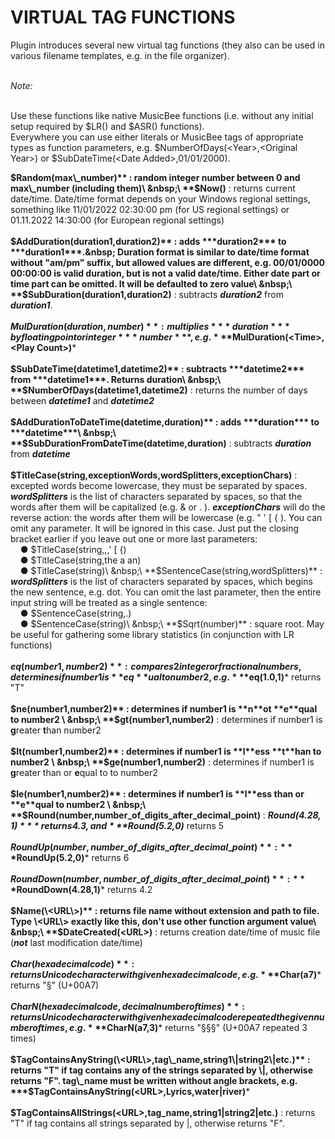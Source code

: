 # VIRTUAL TAG FUNCTIONS

Plugin introduces several new virtual tag functions (they also can be used in various filename templates, e.g. in the file organizer).\
&nbsp;

*Note:*

\
Use these functions like native MusicBee functions (i.e. without any initial setup required by $LR() and $ASR() functions). \
Everywhere you can use either literals or MusicBee tags of appropriate types as function parameters, e.g. $NumberOfDays(\<Year\>,\<Original Year\>) or $SubDateTime(\<Date Added\>,01/01/2000).

**$Random(max\_number)** : random integer number between 0 and max\_number (including them)\
&nbsp;\
**$Now()** : returns current date/time. Date/time format depends on your Windows regional settings, something like 11/01/2022 02:30:00 pm (for US regional settings) or 01.11.2022 14:30:00 (for European regional settings)\
&nbsp;\
**$AddDuration(duration1,duration2)** : adds ***duration2*** to ***duration1***.&nbsp; Duration format is similar to date/time format without "am/pm" suffix, but allowed values are different, e.g. 00/01/0000 00:00:00 is valid duration, but is not a valid date/time. Either date part or time part can be omitted. It will be defaulted to zero value\
&nbsp;\
**$SubDuration(duration1,duration2)** : subtracts ***duration2*** from ***duration1***.\
&nbsp;\
**$MulDuration(duration,number)** : multiplies ***duration*** by floating point or integer ***number***, e.g. ***$MulDuration(\<Time\>,\<Play Count\>)*** \
&nbsp;\
**$SubDateTime(datetime1,datetime2)** : subtracts ***datetime2*** from ***datetime1***. Returns duration\
&nbsp;\
**$NumberOfDays(datetime1,datetime2)** : returns the number of days between ***datetime1*** and ***datetime2*** \
&nbsp;\
**$AddDurationToDateTime(datetime,duration)** : adds ***duration*** to ***datetime***\
&nbsp;\
**$SubDurationFromDateTime(datetime,duration)** : subtracts ***duration*** from ***datetime***\
&nbsp;\
**$TitleCase(string,exceptionWords,wordSplitters,exceptionChars)** : excepted words become lowercase, they must be separated by spaces. ***wordSplitters*** is the list of characters separated by spaces, so that the words after them will be capitalized (e.g. \& or . ). ***exceptionChars*** will do the reverse action: the words after them will be lowercase (e.g. " ' \[ { ). You can omit any parameter. It will be ignored in this case. Just put the closing bracket earlier if you leave out one or more last parameters:\
&nbsp; &nbsp; ● $TitleCase(string,,,' \[ {)\
&nbsp; &nbsp; ● $TitleCase(string,the a an)\
&nbsp; &nbsp; ● $TitleCase(string)\
&nbsp;\
**$SentenceCase(string,wordSplitters)** : ***wordSplitters*** is the list of characters separated by spaces, which begins the new sentence, e.g. dot. You can omit the last parameter, then the entire input string will be treated as a single sentence:\
&nbsp; &nbsp; ● $SentenceCase(string,.)\
&nbsp; &nbsp; ● $SentenceCase(string)\
&nbsp;\
**$Sqrt(number)** : square root. May be useful for gathering some library statistics (in conjunction with LR functions) \
&nbsp;\
**$eq(number1,number2)** : compares 2 integer or fractional numbers, determines if number1 is **eq**ual to number2, e.g. ***$eq(1.0,1)*** returns "T" \
&nbsp;\
**$ne(number1,number2)** : determines if number1 is **n**ot **e**qual to number2 \
&nbsp;\
**$gt(number1,number2)** : determines if number1 is **g**reater **t**han number2 \
&nbsp;\
**$lt(number1,number2)** : determines if number1 is **l**ess **t**han to number2 \
&nbsp;\
**$ge(number1,number2)** : determines if number1 is **g**reater than or **e**qual to to number2 \
&nbsp;\
**$le(number1,number2)** : determines if number1 is **l**ess than or **e**qual to number2 \
&nbsp;\
**$Round(number,number\_of\_digits\_after\_decimal\_point)** : ***$Round(4.28,1)*** returns 4.3, and ***$Round(5.2,0)*** returns 5 \
&nbsp;\
**$RoundUp(number,number\_of\_digits\_after\_decimal\_point)** : ***$RoundUp(5.2,0)*** returns 6 \
&nbsp;\
**$RoundDown(number,number\_of\_digits\_after\_decimal\_point)** : ***$RoundDown(4.28,1)*** returns 4.2 \
&nbsp;\
**$Name(\<URL\>)** : returns file name without extension and path to file. Type \<URL\> exactly like this, don't use other function argument value\
&nbsp;\
**$DateCreated(\<URL\>)** : returns creation date/time of music file (***not*** last modification date/time) \
&nbsp;\
**$Char(hexadecimal code)** : returns Unicode character with given hexadecimal code, e.g. ***$Char(a7)*** returns "§" (U+00A7) \
&nbsp;\
**$CharN(hexadecimal code,decimal number of times)** : returns Unicode character with given hexadecimal code repeated the given number of times, e.g. ***$CharN(a7,3)*** returns "§§§" (U+00A7 repeated 3 times) \
&nbsp;\
**$TagContainsAnyString(\<URL\>,tag\_name,string1\|string2\|etc.)** : returns "T" if tag contains any of the strings separated by \|, otherwise returns "F". tag\_name must be written without angle brackets, e.g. ***$TagContainsAnyString(\<URL\>,Lyrics,water\|river)*** \
&nbsp;\
**$TagContainsAllStrings(\<URL\>,tag\_name,string1\|string2\|etc.)** : returns "T" if tag contains all strings separated by \|, otherwise returns "F".

